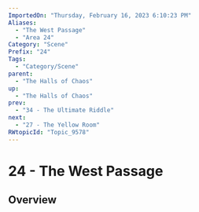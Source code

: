 ```yaml
---
ImportedOn: "Thursday, February 16, 2023 6:10:23 PM"
Aliases:
  - "The West Passage"
  - "Area 24"
Category: "Scene"
Prefix: "24"
Tags:
  - "Category/Scene"
parent:
  - "The Halls of Chaos"
up:
  - "The Halls of Chaos"
prev:
  - "34 - The Ultimate Riddle"
next:
  - "27 - The Yellow Room"
RWtopicId: "Topic_9578"
---
```

# 24 - The West Passage
## Overview
